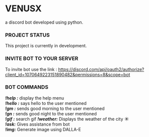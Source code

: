 # VENUSX #
 a discord bot developed using python.
 
### PROJECT STATUS ###
This project is currently in development.

### INVITE BOT TO YOUR SERVER ###
To invite bot use the link : https://discord.com/api/oauth2/authorize?client_id=1070649223151890482&permissions=8&scope=bot

### BOT COMMANDS ###
***!help :***
display the help menu
<br />
***!hello :***
says hello to the user mentioned
<br />
***!gm :***
sends good morning to the user mentioned
<br />
***!gn :***
sends good night to the user mentioned
<br />
***!gif :***
search gif
***!weather<cityName>:***
Displays the weather of the city ☀️
<br />
***!ask:***
Gives assistance from bot
<br />
***!img:***
Generate image using DALLA-E
<br />

